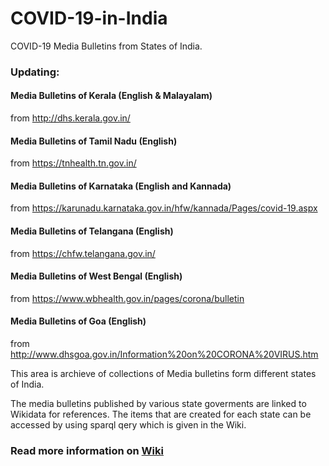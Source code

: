 # COVID-19-in-India
COVID-19 Media Bulletins from States of India.

### Updating:

#### Media Bulletins of Kerala (English & Malayalam) 
from http://dhs.kerala.gov.in/
 
#### Media Bulletins of Tamil Nadu (English) 
from https://tnhealth.tn.gov.in/
 
#### Media Bulletins of Karnataka (English and Kannada) 
from https://karunadu.karnataka.gov.in/hfw/kannada/Pages/covid-19.aspx

#### Media Bulletins of Telangana (English) 
from https://chfw.telangana.gov.in/

#### Media Bulletins of West Bengal (English) 
from https://www.wbhealth.gov.in/pages/corona/bulletin

#### Media Bulletins of Goa (English) 
from http://www.dhsgoa.gov.in/Information%20on%20CORONA%20VIRUS.htm


This area is archieve of collections of Media bulletins form different states of India.

The media bulletins published by various state goverments are linked to Wikidata for references. The items that are created for each state can be accessed by using sparql qery which is given in the Wiki.


### Read more information on [Wiki](https://github.com/jinoytommanjaly/covid-19-in-India/wiki/COVID-19-task-force-India)

